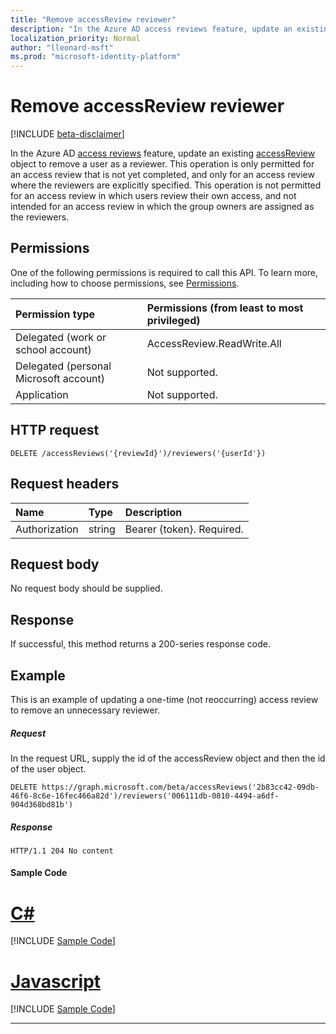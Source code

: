 ```yaml
---
title: "Remove accessReview reviewer"
description: "In the Azure AD access reviews feature, update an existing accessReview object to remove a user as a reviewer.  This operation is only permitted for an access review that is not yet completed, and only for an access review where the reviewers are explicitly specified. This operation is not permitted for an access review in which users review their own access, and not intended for an access review in which the group owners are assigned as the reviewers. "
localization_priority: Normal
author: "lleonard-msft"
ms.prod: "microsoft-identity-platform"
---
```


# Remove accessReview reviewer

[!INCLUDE [beta-disclaimer](../../includes/beta-disclaimer.md)]

In the Azure AD [access reviews](../resources/accessreviews-root.md) feature, update an existing [accessReview](../resources/accessreview.md) object to remove a user as a reviewer.  This operation is only permitted for an access review that is not yet completed, and only for an access review where the reviewers are explicitly specified. This operation is not permitted for an access review in which users review their own access, and not intended for an access review in which the group owners are assigned as the reviewers. 


## Permissions
One of the following permissions is required to call this API. To learn more, including how to choose permissions, see [Permissions](/graph/permissions-reference).

|Permission type                        | Permissions (from least to most privileged)              |
|:--------------------------------------|:---------------------------------------------------------|
|Delegated (work or school account)     | AccessReview.ReadWrite.All |
|Delegated (personal Microsoft account) | Not supported. |
|Application                            | Not supported. |

## HTTP request
<!-- { "blockType": "ignored" } -->
```http
DELETE /accessReviews('{reviewId}')/reviewers('{userId'})
```
## Request headers
| Name         | Type        | Description |
|:-------------|:------------|:------------|
| Authorization | string | Bearer \{token\}. Required. |

## Request body
No request body should be supplied.


## Response
If successful, this method returns a 200-series response code.

## Example

This is an example of updating a one-time (not reoccurring) access review to remove an unnecessary reviewer.


##### Request
In the request URL, supply the id of the accessReview object and then the id of the user object.

<!-- {
  "blockType": "request",
  "name": "remove_accessReview_reviewer"
}-->
```http
DELETE https://graph.microsoft.com/beta/accessReviews('2b83cc42-09db-46f6-8c6e-16fec466a82d')/reviewers('006111db-0810-4494-a6df-904d368bd81b')

```

##### Response
<!-- {
  "blockType": "response",
  "truncated": true
} -->
```http
HTTP/1.1 204 No content
```
#### Sample Code
# [C#](#tab/CS)
[!INCLUDE [Sample Code]( ../includes/remove_accessReview_reviewer-C#-snippets.md)]

# [Javascript](#tab/Javascript)
[!INCLUDE [Sample Code]( ../includes/remove_accessReview_reviewer-Javascript-snippets.md)]

---


<!--
{
  "type": "#page.annotation",
  "description": "Remove accessReview reviewer",
  "keywords": "",
  "section": "documentation",
  "tocPath": "",
  "suppressions": [
    "Error: /api-reference/beta/api/accessreview-removereviewer.md:\r\n      Exception processing links.\r\n    System.ArgumentException: Link Definition was null. Link text: !INCLUDE [beta-disclaimer](../../includes/beta-disclaimer.md)\r\n      at ApiDoctor.Validation.DocFile.get_LinkDestinations()\r\n      at ApiDoctor.Validation.DocSet.ValidateLinks(Boolean includeWarnings, String[] relativePathForFiles, IssueLogger issues, Boolean requireFilenameCaseMatch, Boolean printOrphanedFiles)"
  ]
}
-->
